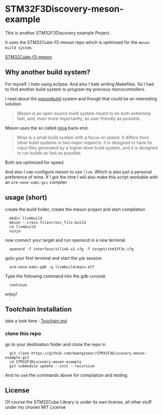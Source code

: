 # STM32F3Discovery-meson-example

This is another STM32F3Discovery example Project.

It uses the STM32Cube-f3-meson repo which is optimised for the `meson build system`.

[STM32Cube-f3-meson](https://github.com/hwengineer/STM32Cube-f3-meson)



## Why another build system?
For myself: I hate using eclipse. And also I hate writing Makefiles.
So I had to find another build system to program my precious microcontrollers.

I read about the [mesonbuild](http://mesonbuild.com/) system and though that could be an interesting solution.

>Meson is an open source build system meant to be both extremely fast, and, even more importantly, as user friendly as possible.

Meson uses the so called [ninja](https://ninja-build.org/) back-end.

>Ninja is a small build system with a focus on speed. It differs from other build systems in two major respects: it is designed to have its input files generated by a higher-level build system, and it is designed to run builds as fast as possible.

Both are optimized for speed.

And also I can configure meson to use `llvm`. Which is also just a personal preference of mine.
If I got the time I will also make this script workable with an `arm-none-eabi-gcc` compiler.

## usage (short)

create the build folder, create the meson project and start compilation

      mkdir llvmbuild
      meson --cross-file=cross_file.build
      cd llvmbuild
      ninja

now connect your target and run openocd in a new terminal

      openocd -f interface/stlink-v2.cfg -f target/stm32f3x.cfg

goto your first terminal and start the `gdb` session

      arm-none-eabi-gdb -q llvmbuild/main.elf

Type the following command into the gdb console

      continue

enjoy!

## Toolchain Installation

take a look here : [Toochain.md](https://github.com/hwengineer/STM32F3Discovery-meson-example/blob/master/Toolchain.md)

### clone this repo

go to your destination folder and clone the repo in

      git clone https://github.com/hwengineer/STM32F3Discovery-meson-example.git
      cd STM32F3Discovery-meson-example
      git submodule update --init --recursive

And no use the commands above for compilation and testing.


## License
Of course the STM32Cube Library is under its own license, all other stuff under my chosen MIT License
